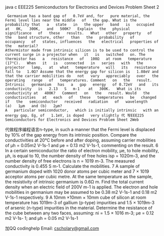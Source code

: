java c EEE225 Semiconductors for Electronics and Devices Problem Sheet 2

     Germanium has a band gap of   0.7eV and, for   pure material, the Fermi level lies near the middle   of   the gap. What is the probability that   a   state   in   the upper   band   is   occupied   at   0K,   300K,   and   500K?   Explain   the   physical   significance   of   these   results.   What   other   property   of   the   band structure, other   than   the   probability   of   occupancy   of   states, influences   the   electrical   properties of   the   material?
    Athermistor made from intrinsic silicon is to be used to control the current surge in a projector when   it   is   switched   on. The thermistor has   a   resistance   of   100Ω   at room   temperature   (17°C).   When   it   is   connected   in   series   with   the   projector   lamp,   at   what   temperature   will   its   resistance fall to   1.0Ω? Assume that the energy gap for silicon is   1.08eV and that the carrier mobilities do   not   vary   appreciably   over   the   operating   range   of   temperatures. Comment   on   the   result.
    Intrinsic   germanium   has   a   gap   energy   of 0.72eV   and   its   conductivity   is   2.13   S   m-1    at   300K.   What is its conductivity at   400K?   Comment   on   the   result. Would   the   conductivities   at   each   of   these   temperatures   be   changed   if   the   semiconductor   received   radiation   of   wavelength   (a)   1μm   and (b)   2μm?
    A   particular semiconductor,   which is initially intrinsic   with an energy gap, Eg, of   1.1eV, is doped   very slightly 代 写EEE225 Semiconductors for Electronics and Devices Problem Sheet 2Web
代做程序编程语言n-type, in such a manner that the Fermi level is displaced by 10% of the gap energy from its intrinsic position. Compare the conductivities at 20°C before and after doping, assuming carrier mobilities of μh = 0.05m2 V-1s-1 and μe = 0.13 m2 V-1s-1, commenting on the result. 6 In a certain semiconductor the ratio of electron mobility, μe, to hole mobility, μh, is equal to 10, the number density of free holes isp = 1020m-3, and the number density of free electrons is n = 1019 m-3. The measured conductivity is 0.455 S m-1. Calculate the mobilities. 7 A sample of germanium doped with 1020 donor atoms per cubic meter and 7 × 1019 acceptor atoms per cubic metre. At the same temperature as the sample, the resistivity of intrinsic germanium is 0.6Ω m. Find the total current density when an electric field of 200V m-1 is applied. The electron and hole mobilities in germanium may be assumed to be 0.38 m2 V-1s-1 and 0.18 m2 V-1s-1 respectively. 9 A 10mm ×10mm × 10mm cube of silicon at room temperature has 1019m-3 of gallium (p-type) impurities and 1.5 × 1019m-3 of arsenic (n-type) impurities in the material. Determine the resistance of the cube between any two faces, assuming: ni = 1.5 × 1016 m-3; μe = 0.12 m2 V-1s- 1; and μh = 0.05 m2 V-1s-1

   加QQ codinghelp Email: cscholary@gmail.com
